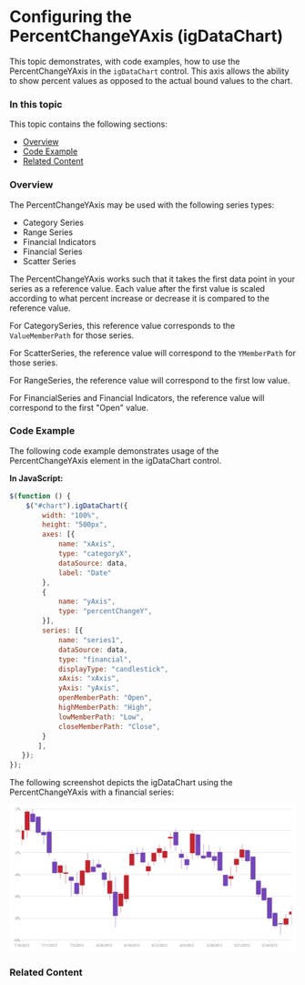 ﻿<!--
|metadata|
{
    "fileName": "igdatachart-configuring-percentchangeyaxis",
    "controlName": "igDataChart",
    "tags": ["Charting","How Do I","Axis","PercentChangeYAxis"]
}
|metadata|
-->
# Configuring the PercentChangeYAxis (igDataChart)

This topic demonstrates, with code examples, how to use the PercentChangeYAxis in the `igDataChart` control. This axis allows the ability to show percent values as opposed to the actual bound values to the chart.

### In this topic

This topic contains the following sections:
-   [Overview](#overview)
-   [Code Example](#code_example)
-   [Related Content](#related)

<a id="overview"></a>
### Overview

The PercentChangeYAxis may be used with the following series types:

- Category Series
- Range Series
- Financial Indicators
- Financial Series
- Scatter Series

The PercentChangeYAxis works such that it takes the first data point in your series as a reference value. Each value after the first value is scaled according to what percent increase or decrease it is compared to the reference value.

For CategorySeries, this reference value corresponds to the `ValueMemberPath` for those series.

For ScatterSeries, the reference value will correspond to the `YMemberPath` for those series. 

For RangeSeries, the reference value will correspond to the first low value.

For FinancialSeries and Financial Indicators, the reference value will correspond to the first "Open" value.

<a id="code_example"></a>
### Code Example

The following code example demonstrates usage of the PercentChangeYAxis element in the igDataChart control.

**In JavaScript:**

```js
$(function () {
    $("#chart").igDataChart({
        width: "100%",
        height: "500px",                
        axes: [{
            name: "xAxis",
            type: "categoryX",
            dataSource: data,                             
            label: "Date"                    
        },
		{
            name: "yAxis",
            type: "percentChangeY",            
        }],
        series: [{
            name: "series1",
            dataSource: data,            
            type: "financial",
            displayType: "candlestick",           
            xAxis: "xAxis",
            yAxis: "yAxis",
            openMemberPath: "Open",
            highMemberPath: "High",
            lowMemberPath: "Low",
            closeMemberPath: "Close",                        
        }
       ],
   });   
});
```

The following screenshot depicts the igDataChart using the PercentChangeYAxis with a financial series:

![](images/igDataChart_percent_change_y_axis.png)

<a id="related"></a>
### Related Content